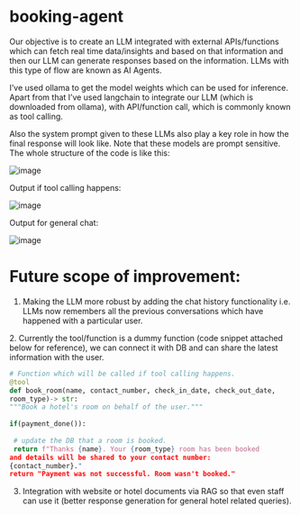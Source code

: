 # booking-agent

Our objective is to create an LLM integrated with external APIs/functions which can fetch
real time data/insights and based on that information and then our LLM can generate
responses based on the information. LLMs with this type of flow are known as AI Agents.

I’ve used ollama to get the model weights which can be used for inference. Apart from that I’ve used langchain to integrate our LLM (which is downloaded from ollama), with API/function call, which is commonly known as tool calling.

Also the system prompt given to these LLMs also play a key role in how the final response will look like. Note that these models are prompt sensitive.
​
The whole structure of the code is like this:

![image](https://github.com/user-attachments/assets/cccb784e-3eb7-4e7a-84c9-58286c8754b8)

Output if tool calling happens:

![image](https://github.com/user-attachments/assets/5d202323-d19f-443b-9746-8fb061ed891c)

Output for general chat:

![image](https://github.com/user-attachments/assets/d6e373c7-94ee-456e-97ac-328cb5d2e5a0)

# Future scope of improvement:

1. Making the LLM more robust by adding the chat history functionality i.e. LLMs now
remembers all the previous conversations which have happened with a particular
user.

2.​ Currently the tool/function is a dummy function (code snippet attached below for
reference), we can connect it with DB and can share the latest information with the
user.
  ```py
  # Function which will be called if tool calling happens.​
  @tool​
  def book_room(name, contact_number, check_in_date, check_out_date,
  room_type)-> str:​
  """Book a hotel's room on behalf of the user."""​
  ​
  if(payment_done()):​
  ​
  ​ # update the DB that a room is booked.​
  ​ return f"Thanks {name}. Your {room_type} room has been booked
  and details will be shared to your contact number:
  {contact_number}."​
  return "Payment was not successful. Room wasn't booked."
  ```

3. Integration with website or hotel documents via RAG so that even staff can use it (better response generation for general hotel related queries).
